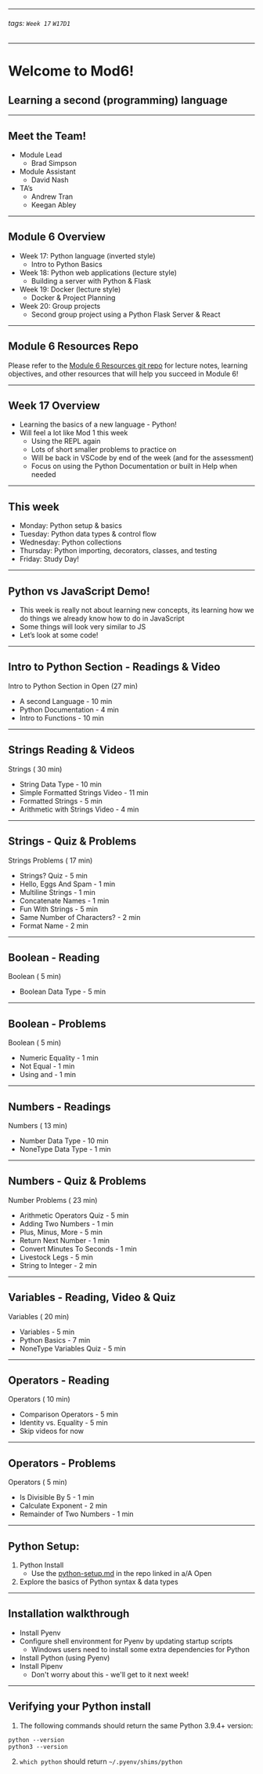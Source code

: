 <style>
    .present {
        text-align: left;
    }
</style>

---

###### tags: `Week 17` `W17D1`

---

# Welcome to Mod6!
## Learning a second (programming) language

---

## Meet the Team!
- Module Lead
   - Brad Simpson
- Module Assistant
    - David Nash
- TA’s
    - Andrew Tran
    - Keegan Abley



---

## Module 6 Overview
- Week 17: Python language (inverted style)
    - Intro to Python Basics
- Week 18: Python web applications (lecture style)
    - Building a server with Python & Flask
- Week 19: Docker (lecture style)
    - Docker & Project Planning
- Week 20: Group projects
    - Second group project using a Python Flask Server & React


---

## Module 6 Resources Repo

Please refer to the [Module 6 Resources git repo](https://github.com/appacademy/Module-6-Resources) for lecture notes, learning objectives, and other resources that will help you succeed in Module 6!


---

## Week 17 Overview

- Learning the basics of a new language - Python!
- Will feel a lot like Mod 1 this week
    - Using the REPL again
    - Lots of short smaller problems to practice on
    - Will be back in VSCode by end of the week (and for the assessment)
    - Focus on using the Python Documentation or built in Help when needed


---

## This week
- Monday: Python setup & basics
- Tuesday: Python data types & control flow
- Wednesday: Python collections
- Thursday: Python importing, decorators, classes, and testing
- Friday: Study Day!


---

## Python vs JavaScript Demo!
- This week is really not about learning new concepts, its learning how we do things we already know how to do in JavaScript
- Some things will look very similar to JS
- Let’s look at some code!


---

## Intro to Python Section - Readings & Video
Intro to Python Section in Open  (27 min)
 - A second Language - 10 min
 - Python Documentation - 4 min
 - Intro to Functions - 10 min


---

## Strings Reading & Videos
Strings  ( 30 min)
 - String Data Type - 10 min
 - Simple Formatted Strings Video - 11 min
 - Formatted Strings - 5 min
 - Arithmetic with Strings Video - 4 min


---

## Strings - Quiz & Problems
Strings Problems  ( 17 min)
 - Strings? Quiz - 5 min
 - Hello, Eggs And Spam - 1 min
 - Multiline Strings - 1 min
 - Concatenate Names - 1 min
 - Fun With Strings - 5 min
 - Same Number of Characters? - 2 min
 - Format Name - 2 min


---

## Boolean - Reading
Boolean  ( 5 min)
 - Boolean Data Type - 5 min


---

## Boolean - Problems
Boolean  ( 5 min)
 - Numeric Equality - 1 min
 - Not Equal - 1 min
 - Using and - 1 min


---

## Numbers - Readings
Numbers  ( 13 min)
 - Number Data Type - 10 min
 - NoneType Data Type -  1 min


---

## Numbers - Quiz & Problems
Number Problems  ( 23 min)
 - Arithmetic Operators Quiz - 5 min
 - Adding Two Numbers - 1 min
 - Plus, Minus, More - 5 min
 - Return Next Number - 1 min
 - Convert Minutes To Seconds - 1 min
 - Livestock Legs - 5 min 
 - String to Integer -  2 min


---

## Variables - Reading, Video & Quiz
Variables  ( 20 min)
 - Variables - 5 min
 - Python Basics - 7 min
 - NoneType Variables Quiz - 5 min



---

## Operators - Reading
Operators  ( 10 min)
 - Comparison Operators - 5 min
 - Identity vs. Equality - 5 min
 - Skip videos for now


---

## Operators - Problems
Operators  ( 5 min)
 - Is Divisible By 5 - 1 min
 - Calculate Exponent - 2 min
 - Remainder of Two Numbers - 1 min


---

## Python Setup:
1. Python Install
    - Use the [python-setup.md](https://github.com/appacademy/unified-setup/blob/main/python-setup.md) in the repo linked in a/A Open
2. Explore the basics of Python syntax & data types

---

## Installation walkthrough
- Install Pyenv
- Configure shell environment for Pyenv by updating startup scripts
    - Windows users need to install some extra dependencies for Python
- Install Python (using Pyenv)
- Install Pipenv
    - Don't worry about this - we'll get to it next week!

---

## Verifying your Python install

1. The following commands should return the same Python 3.9.4+ version:
```
python --version
python3 --version
```
2. `which python` should return `~/.pyenv/shims/python`

